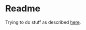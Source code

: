 # Readme

Trying to do stuff as described [here](https://multiline.co/mment/2022/01/eleventy-storybook/).